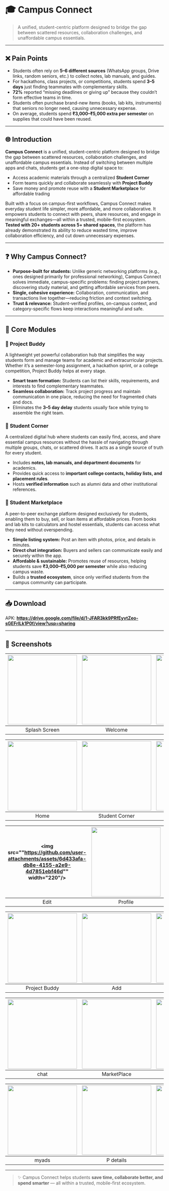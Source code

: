 # 🎓 Campus Connect

> A unified, student-centric platform designed to bridge the gap between scattered resources, collaboration challenges, and unaffordable campus essentials.

---

## ❌ Pain Points

- Students often rely on **5–6 different sources** (WhatsApp groups, Drive links, random seniors, etc.) to collect notes, lab manuals, and guides.  
- For hackathons, class projects, or competitions, students spend **3–5 days** just finding teammates with complementary skills.  
- **72%** reported “missing deadlines or giving up” because they couldn’t form effective teams in time.  
- Students often purchase brand-new items (books, lab kits, instruments) that seniors no longer need, causing unnecessary expense.  
- On average, students spend **₹3,000–₹5,000 extra per semester** on supplies that could have been reused.

---

## 🌐 Introduction

**Campus Connect** is a unified, student-centric platform designed to bridge the gap between scattered resources, collaboration challenges, and unaffordable campus essentials. Instead of switching between multiple apps and chats, students get a one-stop digital space to:  
- Access academic materials through a centralized **Student Corner**  
- Form teams quickly and collaborate seamlessly with **Project Buddy**  
- Save money and promote reuse with a **Student Marketplace** for affordable trading  

Built with a focus on campus-first workflows, Campus Connect makes everyday student life simpler, more affordable, and more collaborative. It empowers students to connect with peers, share resources, and engage in meaningful exchanges—all within a trusted, mobile-first ecosystem.  
**Tested with 20+ students across 5+ shared spaces**, the platform has already demonstrated its ability to reduce wasted time, improve collaboration efficiency, and cut down unnecessary expenses.

---

## ❓ Why Campus Connect?

- **Purpose-built for students:** Unlike generic networking platforms (e.g., ones designed primarily for professional networking), Campus Connect solves immediate, campus-specific problems: finding project partners, discovering study material, and getting affordable services from peers.  
- **Single, cohesive experience:** Collaboration, communication, and transactions live together—reducing friction and context switching.  
- **Trust & relevance:** Student-verified profiles, on-campus context, and category-specific flows keep interactions meaningful and safe.

---

## 🧩 Core Modules

### 🔹 Project Buddy
A lightweight yet powerful collaboration hub that simplifies the way students form and manage teams for academic and extracurricular projects. Whether it’s a semester-long assignment, a hackathon sprint, or a college competition, Project Buddy helps at every stage.  
- **Smart team formation:** Students can list their skills, requirements, and interests to find complementary teammates.  
- **Seamless collaboration:** Track project progress and maintain communication in one place, reducing the need for fragmented chats and docs.  
- Eliminates the **3–5 day delay** students usually face while trying to assemble the right team.

### 🔹 Student Corner
A centralized digital hub where students can easily find, access, and share essential campus resources without the hassle of navigating through multiple groups, chats, or scattered drives. It acts as a single source of truth for every student.  
- Includes **notes, lab manuals, and department documents** for academics.  
- Provides quick access to **important college contacts, holiday lists, and placement rules**.  
- Hosts **verified information** such as alumni data and other institutional references.

### 🔹 Student Marketplace
A peer-to-peer exchange platform designed exclusively for students, enabling them to buy, sell, or loan items at affordable prices. From books and lab kits to calculators and hostel essentials, students can access what they need without overspending.  
- **Simple listing system:** Post an item with photos, price, and details in minutes.  
- **Direct chat integration:** Buyers and sellers can communicate easily and securely within the app.  
- **Affordable & sustainable:** Promotes reuse of resources, helping students save **₹3,000–₹5,000 per semester** while also reducing campus waste.  
- Builds a **trusted ecosystem**, since only verified students from the campus community can participate.

---

## 📥 Download
APK: **https://drive.google.com/file/d/1-JFAR3kk9PRfEyvtZeo-sGEFrlLk1P0f/view?usp=sharing**

---

## 📸 Screenshots

<!-- Row 1 -->
| <img src="https://github.com/user-attachments/assets/5af608b8-8618-4c00-8642-acb39d3f4464" width="220"/> | <img src="https://github.com/user-attachments/assets/5c941ad3-f7b2-4f0a-a076-97d0ed2ea1fa" width="220"/> | <img src="https://github.com/user-attachments/assets/bb1217ef-6d99-4d9f-909c-b3be7e46c1aa" width="220"/> |
|:---:|:---:|:---:|
| Splash Screen | Welcome | Login |

<!-- Row 2 -->
| <img src="https://github.com/user-attachments/assets/88257402-cc46-48f8-a20a-dbc91a997761" width="220"/> | <img src="https://github.com/user-attachments/assets/c6aed3b9-f348-4920-bc53-e0f794b79db9" width="220"/> | <img src="https://github.com/user-attachments/assets/50c59e64-ec56-48d0-8801-72dd2f7dc35b" width="220"/> |
|:---:|:---:|:---:|
| Home | Student Corner | Campus Contacts |

<!-- Row 2 -->
| <img src=""https://github.com/user-attachments/assets/6d433afa-db8e-4155-a2e9-4d7851ebf46d"" width="220"/> | <img src="https://github.com/user-attachments/assets/bc896ca0-463d-4473-a9ca-5a79ac7cd136" width="220"/> | <img src="https://github.com/user-attachments/assets/8c5f1ec9-69cb-4f18-a5d9-61c8ea50b14c" width="220"/> |
|:---:|:---:|:---:|
| Edit | Profile | App Drawer |

<!-- Row 3 -->
| <img src="https://github.com/user-attachments/assets/6d433afa-db8e-4155-a2e9-4d7851ebf46d" width="220"/> | <img src="https://github.com/user-attachments/assets/0824875f-dc5d-4a9d-96a2-818da6323ec3" width="220"/> | <img src="https://github.com/user-attachments/assets/86f02eb3-7be1-42c0-addf-56a332ca6e58" width="220"/> |
|:---:|:---:|:---:|
| Project Buddy | Add | PDetails |

<!-- Row 4 -->
| <img src="https://github.com/user-attachments/assets/0b1d31ca-f017-4408-ae0f-7bd8ab8e8c47" width="220"/> | <img src="https://github.com/user-attachments/assets/80311f71-35fd-4146-a3b0-f378cbfabb28" width="220"/> | <img src="https://github.com/user-attachments/assets/be29a72e-77ac-49c8-b454-b962a17c01c7" width="220"/> |
|:---:|:---:|:---:|
| chat | MarketPlace | PDeatils |

<!-- Row 5 -->
| <img src="https://github.com/user-attachments/assets/08044258-4b1e-4249-b8d8-6a3f546c2c5c" width="220"/> | <img src="https://github.com/user-attachments/assets/063e3a3e-8d5b-4e46-995f-48633adc1d50" width="220"/> | <img src="https://github.com/user-attachments/assets/0b1d31ca-f017-4408-ae0f-7bd8ab8e8c47" width="220"/> |
|:---:|:---:|:---:|
| myads | P details | Chat |

---

> ✨ Campus Connect helps students **save time, collaborate better, and spend smarter** — all within a trusted, mobile-first ecosystem.
